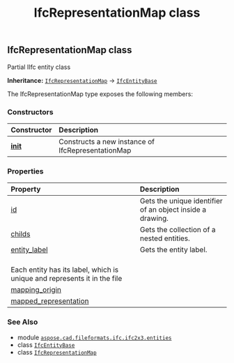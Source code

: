 ﻿---
title: IfcRepresentationMap class
second_title: Aspose.CAD for Python via .NET API References
description: 
type: docs
weight: 4910
url: /python-net/aspose.cad.fileformats.ifc.ifc2x3.entities/ifcrepresentationmap/
is_root: false
---

## IfcRepresentationMap class

Partial IIfc entity class



**Inheritance:** [`IfcRepresentationMap`](/cad/python-net/aspose.cad.fileformats.ifc.ifc2x3.entities/ifcrepresentationmap) → 
[`IfcEntityBase`](/cad/python-net/aspose.cad.fileformats.ifc/ifcentitybase)



The IfcRepresentationMap type exposes the following members:

### Constructors
| Constructor | Description |
| :- | :- |
| [__init__](/cad/python-net/aspose.cad.fileformats.ifc.ifc2x3.entities/ifcrepresentationmap/__init__/#) | Constructs a new instance of IfcRepresentationMap |


### Properties
| Property | Description |
| :- | :- |
| [id](/cad/python-net/aspose.cad.fileformats.ifc.ifc2x3.entities/ifcrepresentationmap/id) | Gets the unique identifier of an object inside a drawing. |
| [childs](/cad/python-net/aspose.cad.fileformats.ifc.ifc2x3.entities/ifcrepresentationmap/childs) | Gets the collection of a nested entities. |
| [entity_label](/cad/python-net/aspose.cad.fileformats.ifc.ifc2x3.entities/ifcrepresentationmap/entity_label) | Gets the entity label.<br/>Each entity has its label, which is unique and represents it in the file |
| [mapping_origin](/cad/python-net/aspose.cad.fileformats.ifc.ifc2x3.entities/ifcrepresentationmap/mapping_origin) |  |
| [mapped_representation](/cad/python-net/aspose.cad.fileformats.ifc.ifc2x3.entities/ifcrepresentationmap/mapped_representation) |  |



### See Also
* module [`aspose.cad.fileformats.ifc.ifc2x3.entities`](..)
* class [`IfcEntityBase`](/cad/python-net/aspose.cad.fileformats.ifc/ifcentitybase)
* class [`IfcRepresentationMap`](/cad/python-net/aspose.cad.fileformats.ifc.ifc2x3.entities/ifcrepresentationmap)
